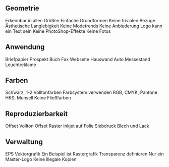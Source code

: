 ## Geometrie

Erkennbar in allen Größen
Einfache Grundformen
Keine trivialen Bezüge
Ästhetische Langlebigkeit
Keine Modetrends
Keine Anbiederung
Logo kann ein Text sein
Keine PhotoShop-Effekte
Keine Fotos

## Anwendung

Briefpapier
Prospekt
Buch
Fax
Webseite
Hauswand
Auto
Messestand
Leuchtreklame

## Farben

Schwarz, 1-2 Volltonfarben
Farbsystem verwenden
RGB, CMYK, Pantone
HKS, Munsell
Keine Fließfarben

## Reproduzierbarkeit

Offset Vollton
Offset Raster
Inkjet auf Folie
Siebdruck
Blech und Lack

## Verwaltung

EPS Vektorgrafik
Ein Beispiel ist Rastergrafik
Transparenz definieren
Nur ein Master-Logo
Keine illegale Kopien

